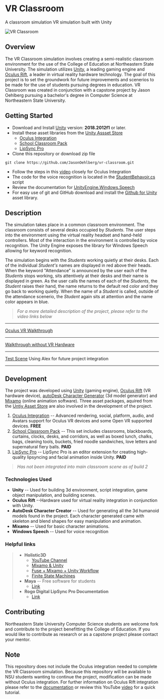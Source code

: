       
# VR Classroom
A classroom simulation VR simulation built with Unity

![VR Classroom](https://github.com/JasonOehlberg/vr-classroom/blob/master/ClassroomStill4.jpg)
## Overview
The VR Classroom simulation involves creating a semi-realistic classroom environment for the use of the College of Education at Northeastern State University. The simulation utilizes [Unity](https://unity3d.com/), a leading gaming engine and [Oculus Rift](https://www.oculus.com/rift/), a leader in virtual reality hardware technology. The goal of this project is to set the groundwork for future improvements and scenerios to be made for the use of students pursuing degrees in education. VR Classroom was created in conjunction with a capstone project by Jason Oehlberg pursuing a bachelor's degree in Computer Science at Northeastern State University.

## Getting Started

- Download and Install [Unity](https://unity3d.com/get-unity/download) version: **2018.2012f1** or later.
- Install these asset libraries from the [Unity Assset Store](https://www.assetstore.unity3d.com/)
   - [Oculus Integration](https://assetstore.unity.com/packages/tools/integration/oculus-integration-82022)
   - [School Classroom Pack](https://assetstore.unity.com/packages/3d/props/interior/school-classroom-pack-116794)
   - [LipSync Pro](https://assetstore.unity.com/packages/tools/animation/lipsync-pro-32117)
- Clone this repository or download zip file
```
git clone https://github.com/JasonOehlberg/vr-classroom.git
```
- Follow the steps in this [video](https://www.youtube.com/watch?v=sxvKGVDmYfY) closely for Oculus Integration
- The code for the voice recognition is located in the [StudentBehavoir.cs](https://github.com/JasonOehlberg/vr-classroom/blob/master/Assets/MyClassroom/Scripts/StudentBehavior.cs) script
- Review the documentation for [UnityEngine.Windows.Speech](https://docs.microsoft.com/en-us/windows/mixed-reality/voice-input-in-unity)
- For easy use of git and GitHub download and install the [Github for Unity](https://assetstore.unity.com/packages/tools/version-control/github-for-unity-118069) asset library.

## Description
The simulation takes place in a common classroom environment. The classroom consists of several desks occupied by *Students*. The user steps into the environment using the virtual reality headset and hand-held controllers. Most of the interaction in the environment is controlled by voice recognition. The Unity Engine exposes the library for Windows Speech allowing for keyword recognition.

The simulation begins with the *Students* working quietly at their desks. Each of the individual *Student's* names are displayed in red above their heads. When the keyword "Attendance" is announced by the user each of the *Students* stops working, sits attentively at their desks and their name is displayed in green. As the user calls the names of each of the *Students*, the *Student* raises their hand, the name returns to the default red color and they go back to working quietly. When the name of a *Student* is called, outside of the attendance scenerio, the *Student* again sits at attention and the name color appears in blue.
> *For a more detailed description of the project, please refer to the video links below*
___
[Oculus VR Walkthrough](https://www.youtube.com/watch?v=X7hNp3HNgV8)
___
[Walkthrough without VR Hardware](https://www.youtube.com/watch?v=E3SAvxoFuv0)
___
[Test Scene](https://www.youtube.com/watch?v=bITyW3xjzXQ) Using Alex for future project integration
___

## Development
The project was developed using [Unity](https://unity3d.com/) (gaming engine), [Oculus Rift](https://www.oculus.com/rift/) (VR hardware device), [autoDesk Character Generator](https://charactergenerator.autodesk.com/) (3d model generator) and [Mixamo](https://www.mixamo.com/) (online animation software). 
Three asset packages, aquired from the [Untiy Asset Store](https://assetstore.unity.com/) are also involved in the development of the project.
1. [Oculus Integration](https://assetstore.unity.com/packages/tools/integration/oculus-integration-82022) -- Advanced rendering, social, platform, audio, and Avatars support for Oculus VR devices and some Open VR supported devices. **FREE**
2. [School Classroom Pack](https://assetstore.unity.com/packages/3d/props/interior/school-classroom-pack-116794) -- This set includes classrooms, blackboards, curtains, clocks, desks, and corridors, as well as boxed lunch, chalks, bags, cleaning tools, buckets, fried noodle sandwiches, love letters and supernatural fiery balls. **PAID** 
3. [LipSync Pro](https://assetstore.unity.com/packages/tools/animation/lipsync-pro-32117) -- LipSync Pro is an editor extension for creating high-quality lipsyncing and facial animation inside Unity. **PAID**
> *Has not been integrated into main classroom scene as of build 2*
### Technologies Used
- **Unity** -- Used for building 3d environment, script integration, game object manipulation, and building scenes.
- **Oculus Rift** --Hardware used for virtual reality integration in conjunction with Unity.
- **AutoDesk Character Creator** -- Used for generating all the 3d humanoid models found in the project. Each character generated came with skeleton and blend shapes for easy manipulation and animation.
- **Mixamo** -- Used for basic character animations.
- **Windows Speech** -- Used for voice recognition
### Helpful links
> - **Holistic3D**
>     - [YouTube Channel](https://www.youtube.com/channel/UCp_SOgsRYdLfIEWLjM62ZJg)
>     - [Mixamo & Unity](https://www.youtube.com/watch?v=BEIaakl9vJE)
>     - [Fuse + Mixamo + Unity Workflow](https://www.youtube.com/watch?v=uC_ruUS_xRQ)
>     - [Finite State Machines](https://www.youtube.com/watch?v=NEvdyefORBo)
>-  **Maya** -- Free software for students
>     - [Link](https://www.autodesk.com/education/free-software/featured)
> - **Rogo Digital LipSync Pro Documentation**
>     - [Link](https://lipsync.rogodigital.com/)

## Contributing
Northeastern State University Computer Science students are welcome fork and contribute to the project benefitting the College of Education. If you would like to contribute as research or as a capstone project please contact your mentor.

## Note
This repository does not include the Oculus integration needed to complete the VR Classroom simulation. Because this repository will be available to NSU students wanting to continue the project, modification can be made without Oculus integration. For further information on Oculus Rift integration please refer to the [documentation](https://developer.oculus.com/documentation/) or review this YouTube [video](https://www.youtube.com/watch?v=sxvKGVDmYfY) for a quick tutorial.
